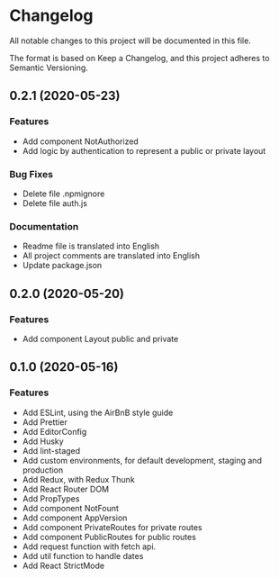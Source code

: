 # Changelog

All notable changes to this project will be documented in this file.

The format is based on Keep a Changelog, and this project adheres to Semantic Versioning.

## 0.2.1 (2020-05-23)

### Features

* Add component NotAuthorized
* Add logic by authentication to represent a public or private layout

### Bug Fixes

* Delete file .npmignore
* Delete file auth.js

### Documentation

* Readme file is translated into English
* All project comments are translated into English
* Update package.json

## 0.2.0 (2020-05-20)

### Features

* Add component Layout public and private

## 0.1.0 (2020-05-16)

### Features

* Add ESLint, using the AirBnB style guide
* Add Prettier
* Add EditorConfig
* Add Husky
* Add lint-staged
* Add custom environments, for default development, staging and production
* Add Redux, with Redux Thunk
* Add React Router DOM
* Add PropTypes
* Add component NotFount
* Add component AppVersion
* Add component PrivateRoutes for private routes
* Add component PublicRoutes for public routes
* Add request function with fetch api.
* Add util function to handle dates
* Add React StrictMode
